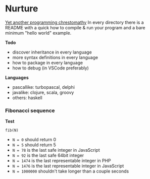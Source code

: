 # Nurture

[Yet another programming chrestomathy](http://www.rosettacode.org)
In every directory there is a README with a quick how to compile & run your program and a bare minimum "hello world" example.

**Todo**
- discover inheritance in every language
- more syntax definitions in every language
- how to package in every language
- how to debug (in VSCode preferably)

**Languages**
- pascallike: turbopascal, delphi
- javalike: clojure, scala, groovy
- others: haskell

### Fibonacci sequence

**Test**
```
fib(N)
```
- `N = 0` should return 0
- `N = 5` should return 5
- `N = 78` is the last safe integer in JavaScript
- `N = 92` is the last safe 64bit integer
- `N = 1474` is the last representable integer in PHP
- `N = 1476` is the last representable integer in JavaScript
- `N = 1000000` shouldn't take longer than a couple seconds
